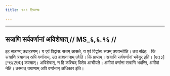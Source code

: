 ```yaml
---
title: १०१ टिप्पन्यः

---
```


[^6/288]: E1,6; E1 (v.l.): añjalau pratyaṅgabhūtau; E2: añjalau pratyaṅgabhūto

[^6/289]: E1,6; E1 (v.l.),E2: tam

____________________________________________


## सत्राणि सर्ववर्णानां अविशेषात् // MS_६,६.१६ //

इह सत्राण्य् उदाहरणम्। य एवं विद्वांसः सत्रम् आसते, य एवं विद्वांसः सत्रम् उपयन्तीति। तत्र संदेहः। किं सत्राणि त्रयाणाम् अपि वर्णानाम्, उत ब्राह्मणानाम् एवेति। किं प्राप्तम्। सत्राणि सर्ववर्णानां भवेयुर् इति। [७३३][^6/290] कस्मात्। अविशेषात्, न हि कश्चिद् विशेष आश्रीयते। अमीषां वर्णानां सत्राणि भवन्ति, अमीषां नेति। तस्मात् त्रयाणाम् अपि वर्णानाम् अधिकार इति।
